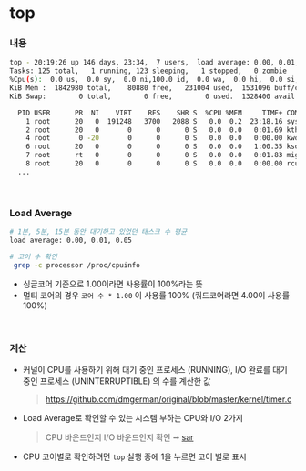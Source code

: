 top
===

### 내용
```sh
top - 20:19:26 up 146 days, 23:34,  7 users,  load average: 0.00, 0.01, 0.05
Tasks: 125 total,   1 running, 123 sleeping,   1 stopped,   0 zombie
%Cpu(s):  0.0 us,  0.0 sy,  0.0 ni,100.0 id,  0.0 wa,  0.0 hi,  0.0 si,  0.0 st
KiB Mem :  1842980 total,    80880 free,   231004 used,  1531096 buff/cache
KiB Swap:        0 total,        0 free,        0 used.  1328400 avail Mem

  PID USER      PR  NI    VIRT    RES    SHR S  %CPU %MEM     TIME+ COMMAND
    1 root      20   0  191248   3700   2088 S   0.0  0.2  23:18.16 systemd
    2 root      20   0       0      0      0 S   0.0  0.0   0:01.69 kthreadd
    4 root       0 -20       0      0      0 S   0.0  0.0   0:00.00 kworker/0:0H
    6 root      20   0       0      0      0 S   0.0  0.0   1:00.35 ksoftirqd/0
    7 root      rt   0       0      0      0 S   0.0  0.0   0:01.83 migration/0
    8 root      20   0       0      0      0 S   0.0  0.0   0:00.00 rcu_bh
  ...
```

<br>

### Load Average
```sh
# 1분, 5분, 15분 동안 대기하고 있었던 태스크 수 평균
load average: 0.00, 0.01, 0.05

# 코어 수 확인
 grep -c processor /proc/cpuinfo
```
* 싱글코어 기준으로 1.00이라면 사용률이 100%라는 뜻
* 멀티 코어의 경우 `코어 수 * 1.00` 이 사용률 100% (쿼드코어라면 4.00이 사용률 100%)

<br>

### 계산
* 커널이 CPU를 사용하기 위해 대기 중인 프로세스 (RUNNING), I/O 완료를 대기 중인 프로세스 (UNINTERRUPTIBLE) 의 수를 계산한 값
  >https://github.com/dmgerman/original/blob/master/kernel/timer.c
* Load Average로 확인할 수 있는 시스템 부하는 CPU와 I/O 2가지
  >CPU 바운드인지 I/O 바운드인지 확인 ➞ [sar](../sar/README.md)
* CPU 코어별로 확인하려면 `top` 실행 중에 1을 누르면 코어 별로 표시

<br>
